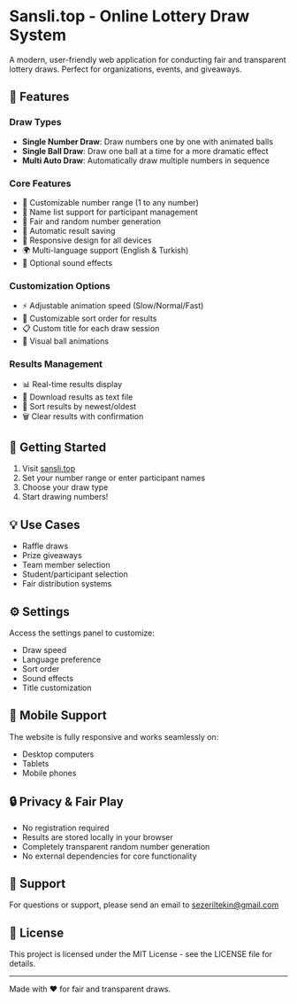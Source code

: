 # Sansli.top - Online Lottery Draw System

A modern, user-friendly web application for conducting fair and transparent lottery draws. Perfect for organizations, events, and giveaways.

## 🌟 Features

### Draw Types
- **Single Number Draw**: Draw numbers one by one with animated balls
- **Single Ball Draw**: Draw one ball at a time for a more dramatic effect
- **Multi Auto Draw**: Automatically draw multiple numbers in sequence

### Core Features
- 🎯 Customizable number range (1 to any number)
- 📝 Name list support for participant management
- 🔄 Fair and random number generation
- 💾 Automatic result saving
- 📱 Responsive design for all devices
- 🌍 Multi-language support (English & Turkish)
- 🎵 Optional sound effects

### Customization Options
- ⚡ Adjustable animation speed (Slow/Normal/Fast)
- 🔀 Customizable sort order for results
- 📋 Custom title for each draw session
- 🎨 Visual ball animations

### Results Management
- 📊 Real-time results display
- 💾 Download results as text file
- 🔄 Sort results by newest/oldest
- 🗑️ Clear results with confirmation

## 🚀 Getting Started

1. Visit [sansli.top](https://sansli.top)
2. Set your number range or enter participant names
3. Choose your draw type
4. Start drawing numbers!

## 💡 Use Cases

- Raffle draws
- Prize giveaways
- Team member selection
- Student/participant selection
- Fair distribution systems

## ⚙️ Settings

Access the settings panel to customize:
- Draw speed
- Language preference
- Sort order
- Sound effects
- Title customization

## 📱 Mobile Support

The website is fully responsive and works seamlessly on:
- Desktop computers
- Tablets
- Mobile phones

## 🔒 Privacy & Fair Play

- No registration required
- Results are stored locally in your browser
- Completely transparent random number generation
- No external dependencies for core functionality

## 🤝 Support

For questions or support, please send an email to sezeriltekin@gmail.com

## 📜 License

This project is licensed under the MIT License - see the LICENSE file for details.

---

Made with ❤️ for fair and transparent draws.